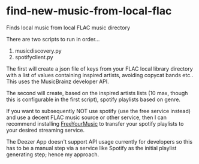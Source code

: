 # find-new-music-from-local-flac
Finds local music from local FLAC music directory

There are two scripts to run in order...

1) musicdiscovery.py
2) spotifyclient.py

The first will create a json file of keys from your FLAC local library directory with a list of values containing inspired artists, avoiding copycat bands etc..  This uses the MusicBrainz developer API.

The second will create, based on the inspired artists lists (10 max, though this is configurable in the first script), spotify playlists based on genre.

If you want to subsequently NOT use spotify (use the free service instead) and use a decent FLAC music source or other service, then I can recommend installing [FreeYourMusic](https://freeyourmusic.com/) to transfer your spotify playlists to your desired streaming service.

The Deezer App doesn't support API usage currently for developers so this has to be a manual step via a service like Spotify as the initial playlist generating step; hence my approach. 
